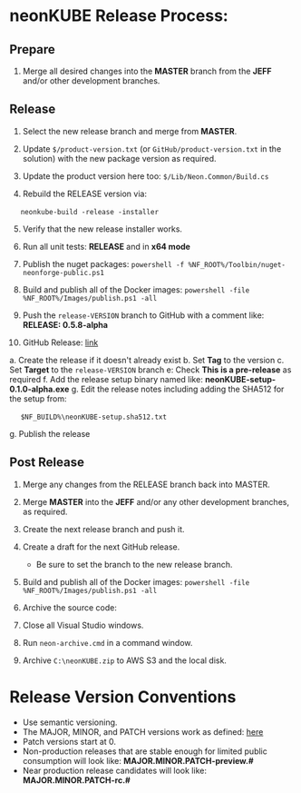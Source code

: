 # neonKUBE Release Process:

## Prepare

1. Merge all desired changes into the **MASTER** branch from the **JEFF** and/or other development branches.

## Release 

1. Select the new release branch and merge from **MASTER**.

2. Update `$/product-version.txt` (or `GitHub/product-version.txt` in the solution) with the 
   new package version as required.

3. Update the product version here too: `$/Lib/Neon.Common/Build.cs`

4. Rebuild the RELEASE version via:

&nbsp;&nbsp;&nbsp;&nbsp;&nbsp;`neonkube-build -release -installer`

5. Verify that the new release installer works.

6. Run all unit tests: **RELEASE** and in **x64 mode**

7. Publish the nuget packages: `powershell -f %NF_ROOT%/Toolbin/nuget-neonforge-public.ps1`

8. Build and publish all of the Docker images: `powershell -file %NF_ROOT%/Images/publish.ps1 -all`

9. Push the `release-VERSION` branch to GitHub with a comment like: **RELEASE: 0.5.8-alpha**

10. GitHub Release: [link](https://help.github.com/articles/creating-releases/)

  a. Create the release if it doesn't already exist
  b. Set **Tag** to the version
  c. Set **Target** to the `release-VERSION` branch
  e: Check **This is a pre-release** as required
  f. Add the release setup binary named like: **neonKUBE-setup-0.1.0-alpha.exe**
  g. Edit the release notes including adding the SHA512 for the setup from:

&nbsp;&nbsp;&nbsp;&nbsp;&nbsp;`$NF_BUILD%\neonKUBE-setup.sha512.txt`

  g. Publish the release

## Post Release

1. Merge any changes from the RELEASE branch back into MASTER.

2. Merge **MASTER** into the **JEFF** and/or any other development branches, as required.

3. Create the next release branch and push it.

4. Create a draft for the next GitHub release.

    * Be sure to set the branch to the new release branch.

5. Build and publish all of the Docker images: `powershell -file %NF_ROOT%/Images/publish.ps1 -all`

6. Archive the source code:

  1. Close all Visual Studio windows.
  2. Run `neon-archive.cmd` in a command window.
  3. Archive `C:\neonKUBE.zip` to AWS S3 and the local disk.

 # Release Version Conventions

* Use semantic versioning.
* The MAJOR, MINOR, and PATCH versions work as defined: [here](https://semver.org/)
* Patch versions start at 0.
* Non-production releases that are stable enough for limited public consumption will look like: **MAJOR.MINOR.PATCH-preview.#**
* Near production release candidates will look like: **MAJOR.MINOR.PATCH-rc.#**
